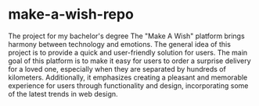 # make-a-wish-repo
The project for my bachelor's degree
The "Make A Wish" platform brings harmony between technology and emotions. The general idea of this project is to provide a quick and user-friendly solution for users. The main goal of this platform is to make it easy for users to order a surprise delivery for a loved one, especially when they are separated by hundreds of kilometers. Additionally, it emphasizes creating a pleasant and memorable experience for users through functionality and design, incorporating some of the latest trends in web design.
